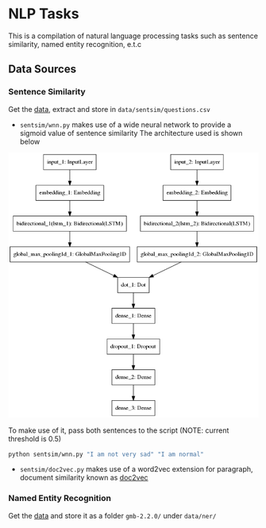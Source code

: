 # NLP Tasks

This is a compilation of natural language processing tasks such as sentence similarity, named entity recognition, e.t.c

## Data Sources

### Sentence Similarity

Get the [data](https://www.kaggle.com/quora/question-pairs-dataset), extract and store in `data/sentsim/questions.csv`

- `sentsim/wnn.py` makes use of a wide neural network to provide a sigmoid value of sentence similarity
The architecture used is shown below

![Architecture of WNN](assets/widenn.png)

To make use of it, pass both sentences to the script (NOTE: current threshold is 0.5)

```bash
python sentsim/wnn.py "I am not very sad" "I am normal" 
```

- `sentsim/doc2vec.py` makes use of a word2vec extension for paragraph, document similarity known as [doc2vec](https://www.quora.com/What-is-doc2vec?share=1)


### Named Entity Recognition

Get the [data](https://gmb.let.rug.nl/releases/gmb-2.2.0.zip) and store it as a folder `gmb-2.2.0/` under `data/ner/`
